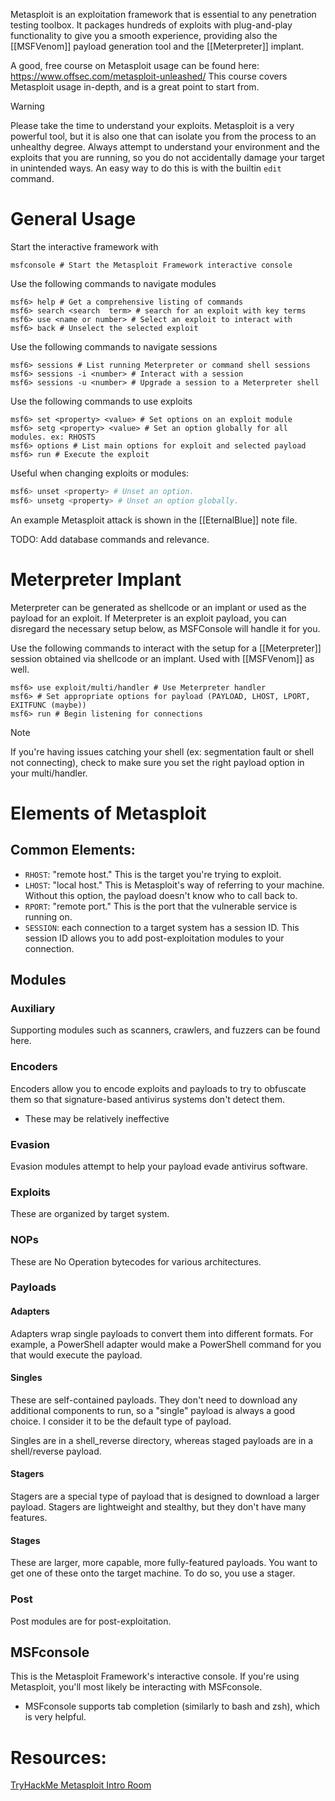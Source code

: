 Metasploit is an exploitation framework that is essential to any penetration testing toolbox. It packages hundreds of exploits with plug-and-play functionality to give you a smooth experience, providing also the [[MSFVenom]] payload generation tool and the [[Meterpreter]] implant. 

A good, free course on Metasploit usage can be found here: https://www.offsec.com/metasploit-unleashed/
This course covers Metasploit usage in-depth, and is a great point to start from. 

> [!warning]
> Please take the time to understand your exploits. Metasploit is a very powerful tool, but it is also one that can isolate you from the process to an unhealthy degree. Always attempt to understand your environment and the exploits that you are running, so you do not accidentally damage your target in unintended ways. An easy way to do this is with the builtin `edit` command. 

# General Usage

Start the interactive framework with 
```shell
msfconsole # Start the Metasploit Framework interactive console
```

Use the following commands to navigate modules
```shell
msf6> help # Get a comprehensive listing of commands
msf6> search <search  term> # search for an exploit with key terms
msf6> use <name or number> # Select an exploit to interact with
msf6> back # Unselect the selected exploit
```

Use the following commands to navigate sessions
```
msf6> sessions # List running Meterpreter or command shell sessions
msf6> sessions -i <number> # Interact with a session
msf6> sessions -u <number> # Upgrade a session to a Meterpreter shell
```

Use the following commands to use exploits
```shell
msf6> set <property> <value> # Set options on an exploit module
msf6> setg <property> <value> # Set an option globally for all modules. ex: RHOSTS
msf6> options # List main options for exploit and selected payload
msf6> run # Execute the exploit
```

Useful when changing exploits or modules:
```bash
msf6> unset <property> # Unset an option.
msf6> unsetg <property> # Unset an option globally.
```

An example Metasploit attack is shown in the [[EternalBlue]] note file.

TODO: Add database commands and relevance.

# Meterpreter Implant
Meterpreter can be generated as shellcode or an implant or used as the payload for an exploit. If Meterpreter is an exploit payload, you can disregard the necessary setup below, as MSFConsole will handle it for you. 

Use the following commands to interact with the setup for a [[Meterpreter]] session obtained via shellcode or an implant. Used with [[MSFVenom]] as well.
```shell
msf6> use exploit/multi/handler # Use Meterpreter handler
msf6> # Set appropriate options for payload (PAYLOAD, LHOST, LPORT, EXITFUNC (maybe))
msf6> run # Begin listening for connections
```

>[!note] 
>If you're having issues catching your shell (ex: segmentation fault or shell not connecting), check to make sure you set the right payload option in your multi/handler.
# Elements of Metasploit
## Common Elements:
- `RHOST`: "remote host." This is the target you're trying to exploit.
- `LHOST`: "local host." This is Metasploit's way of referring to your machine. Without this option, the payload doesn't know who to call back to.
- `RPORT`: "remote port." This is the port that the vulnerable service is running on.
- `SESSION`: each connection to a target system has a session ID. This session ID allows you to add post-exploitation modules to your connection.
## Modules
### Auxiliary
Supporting modules such as scanners, crawlers, and fuzzers can be found here. 
### Encoders
Encoders allow you to encode exploits and payloads to try to obfuscate them so that signature-based antivirus systems don't detect them. 
- These may be relatively ineffective
### Evasion
Evasion modules attempt to help your payload evade antivirus software.
### Exploits
These are organized by target system.
### NOPs
These are No Operation bytecodes for various architectures. 
### Payloads
#### Adapters
Adapters wrap single payloads to convert them into different formats. For example, a PowerShell adapter would make a PowerShell command for you that would execute the payload. 
#### Singles
These are self-contained payloads. They don't need to download any additional components to run, so a "single" payload is always a good choice. I consider it to be the default type of payload.

Singles are in a shell_reverse directory, whereas staged payloads are in a shell/reverse payload.
#### Stagers
Stagers are a special type of payload that is designed to download a larger payload. Stagers are lightweight and stealthy, but they don't have many features. 
#### Stages
These are larger, more capable, more fully-featured payloads. You want to get one of these onto the target machine. To do so, you use a stager.
### Post
Post modules are for post-exploitation. 

## MSFconsole
This is the Metasploit Framework's interactive console. If you're using Metasploit, you'll most likely be interacting with MSFconsole.
- MSFconsole supports tab completion (similarly to bash and zsh), which is very helpful. 
# Resources:
[TryHackMe Metasploit Intro Room](https://tryhackme.com/r/room/metasploitintro)

